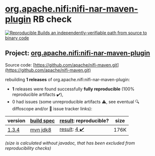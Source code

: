 [org.apache.nifi:nifi-nar-maven-plugin](https://search.maven.org/artifact/org.apache.nifi/nifi-nar-maven-plugin/) RB check
=======

[![Reproducible Builds](https://reproducible-builds.org/images/logos/rb.svg) an independently-verifiable path from source to binary code](https://reproducible-builds.org/)

## Project: [org.apache.nifi:nifi-nar-maven-plugin](https://search.maven.org/artifact/org.apache.nifi/nifi-nar-maven-plugin/)

Source code: [https://github.com/apache/nifi-maven.git](https://github.com/apache/nifi-maven.git)

rebuilding **1 releases** of org.apache.nifi:nifi-nar-maven-plugin:
- **1** releases were found successfully **fully reproducible** (100% reproducible artifacts :heavy_check_mark:),
- 0 had issues (some unreproducible artifacts :warning:, see eventual :mag: diffoscope and/or :memo: issue tracker links):

| version | [build spec](/BUILDSPEC.md) | [result](https://reproducible-builds.org/docs/jvm/): reproducible? | size |
| -- | --------- | ------ | -- |
| [1.3.4](https://search.maven.org/artifact/org.apache.nifi/nifi-nar-maven-plugin/1.3.4/pom) | [mvn jdk8](nifi-nar-maven-plugin-1.3.4.buildspec) | [result](nifi-nar-maven-plugin-1.3.4.buildinfo): [4 :heavy_check_mark: ](nifi-nar-maven-plugin-1.3.4.buildcompare) | 176K |

<i>(size is calculated without javadoc, that has been excluded from reproducibility checks)</i>
